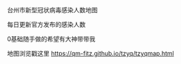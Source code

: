 台州市新型冠状病毒感染人数地图

每日更新官方发布的感染人数

0基础随手做的希望有大神带带我

地图浏览戳这里  https://qm-fitz.github.io/tzyq/tzyqmap.html 
